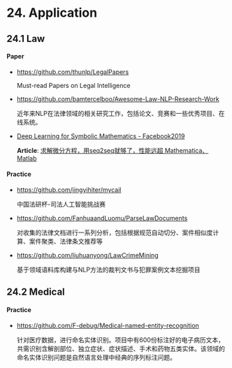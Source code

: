 
# 24. Application

## 24.1 Law

#### Paper

- <https://github.com/thunlp/LegalPapers>

    Must-read Papers on Legal Intelligence

- <https://github.com/bamtercelboo/Awesome-Law-NLP-Research-Work>

    近年来NLP在法律领域的相关研究工作，包括论文、竞赛和一些优秀项目、在线系统。

- [Deep Learning for Symbolic Mathematics - Facebook2019](https://arxiv.org/abs/1912.01412)

    **Article**: [求解微分方程，用seq2seq就够了，性能远超 Mathematica、Matlab](https://mp.weixin.qq.com/s?__biz=MzI4MDYzNzg4Mw==&mid=2247490925&idx=3&sn=a7f071b770c5b263b49e777ea085fd72)


#### Practice

- <https://github.com/jingyihiter/mycail>

    中国法研杯-司法人工智能挑战赛

- <https://github.com/FanhuaandLuomu/ParseLawDocuments>

    对收集的法律文档进行一系列分析，包括根据规范自动切分、案件相似度计算、案件聚类、法律条文推荐等

- <https://github.com/liuhuanyong/LawCrimeMining>

    基于领域语料库构建与NLP方法的裁判文书与犯罪案例文本挖掘项目


## 24.2 Medical

#### Practice

- <https://github.com/F-debug/Medical-named-entity-recognition>

    针对医疗数据，进行命名实体识别。项目中有600份标注好的电子病历文本，共需识别含解剖部位、独立症状、症状描述、手术和药物五类实体。该领域的命名实体识别问题是自然语言处理中经典的序列标注问题。